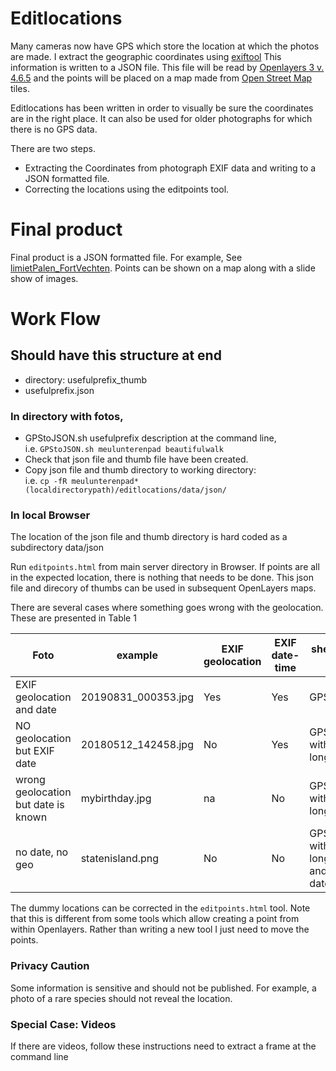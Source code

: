 # Editlocations
Many cameras now have GPS which store the location at which the photos are made. 
I extract the geographic coordinates using [exiftool](https://exiftool.org/)
This information is written to a JSON file. 
This file will be read by [Openlayers 3 v. 4.6.5](https://openlayers.org/en/v4.6.5/) and the points will 
be placed on a map made from [Open Street Map](https://www.openstreetmap.org) tiles. 

Editlocations has been written in order to visually be sure the coordinates are in the right place. It can also be used for older photographs 
for which there is no GPS data. 

There are two steps. 
+ Extracting the Coordinates from photograph EXIF data and writing to a JSON formatted file.
+ Correcting the locations using the editpoints tool.

# Final product
Final product is a JSON formatted file. For example, See [limietPalen_FortVechten](https://rmdobservations.github.io/limietPalen_FortVechten/index.html).
Points can be shown on a map along with a slide show of images.

# Work Flow


## Should have this structure at end

+ directory: usefulprefix_thumb
+ usefulprefix.json

### In directory with fotos, 
+ GPStoJSON.sh usefulprefix description at the command line,  
i.e. `GPStoJSON.sh meulunterenpad beautifulwalk`  
+ Check that json file and thumb file have been created.  
+ Copy json file and thumb directory to working directory:   
i.e. `cp -fR meulunterenpad* (localdirectorypath)/editlocations/data/json/`


### In local Browser
The location of the json file and thumb directory is hard coded as a subdirectory data/json

Run `editpoints.html` from main server directory in Browser. If points are all in the expected location, there is nothing that needs to be done. This json file and direcory of thumbs can be used in subsequent OpenLayers maps.

There are several cases where something goes wrong with the geolocation. These are presented in Table 1

| Foto | example | EXIF geolocation | EXIF date-time | shell program to run |
| -- | -- | -- | -- | -- | 
| EXIF geolocation and date | 20190831_000353.jpg | Yes| Yes| GPStoJSON.sh |
| NO geolocation but EXIF date | 20180512_142458.jpg | No | Yes | GPStoJSON.sh with dummy long and lat |
| wrong geolocation but date is known | mybirthday.jpg | na |  No | GPStoJSON.sh with dummy long and lat |
| no date, no geo | statenisland.png | No | No | GPStoJSON.sh with dummy long and lat and dummy date |

The dummy locations can be corrected in the `editpoints.html` tool. Note that this is different from some tools which allow creating a point from within Openlayers. Rather than writing a new tool  I just need to move the points. 

### Privacy Caution
Some information is sensitive and should not be published. 
For example, a photo of a rare species should not reveal the location. 
### Special Case: Videos
If there are videos, follow these instructions need to extract a frame
	at the command line
